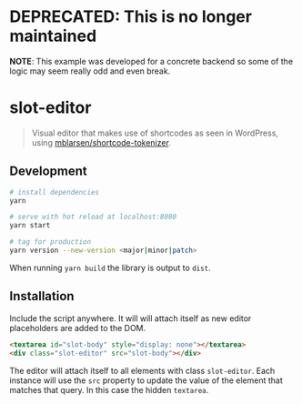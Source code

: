 # DEPRECATED: This is no longer maintained

**NOTE**: This example was developed for a concrete backend so some of the logic may seem really odd and even break.

# slot-editor

> Visual editor that makes use of shortcodes as seen in WordPress, using [mblarsen/shortcode-tokenizer](https://github.com/mblarsen/shortcode-tokenizer).

## Development

```bash
# install dependencies
yarn

# serve with hot reload at localhost:8080
yarn start

# tag for production
yarn version --new-version <major|minor|patch>
```

When running `yarn build` the library is output to `dist`.

## Installation

Include the script anywhere. It will will attach itself as new editor
placeholders are added to the DOM.

```HTML
<textarea id="slot-body" style="display: none"></textarea>
<div class="slot-editor" src="slot-body"></div>
```

The editor will attach itself to all elements with class `slot-editor`. Each
instance will use the `src` property to update the value of the element that
matches that query. In this case the hidden `textarea`.

